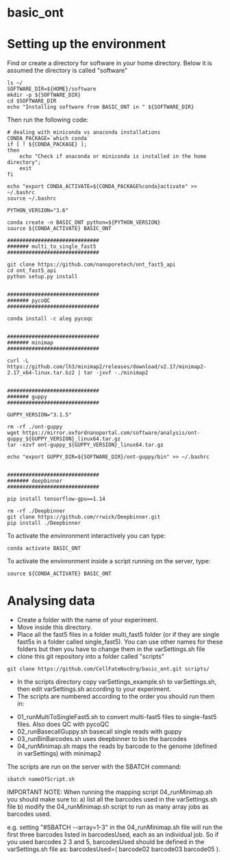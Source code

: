 # basic_ont

# Setting up the environment
Find or create a directory for software in your home directory. Below it is assumed the directory is called "software" 
```
ls ~/
SOFTWARE_DIR=${HOME}/software
mkdir -p ${SOFTWARE_DIR}
cd $SOFTWARE_DIR
echo "Installing software from BASIC_ONT in " ${SOFTWARE_DIR}
```

Then run the following code:
```
# dealing with miniconda vs anaconda installations
CONDA_PACKAGE=`which conda`
if [ ! ${CONDA_PACKAGE} ]; 
then 
	echo "Check if anaconda or miniconda is installed in the home directory";
    exit
fi

echo "export CONDA_ACTIVATE=${CONDA_PACKAGE%conda}activate" >> ~/.bashrc
source ~/.bashrc

PYTHON_VERSION="3.6"

conda create -n BASIC_ONT python=${PYTHON_VERSION}
source ${CONDA_ACTIVATE} BASIC_ONT

##############################
####### multi_to_single_fast5 
##############################

git clone https://github.com/nanoporetech/ont_fast5_api
cd ont_fast5_api
python setup.py install


##############################
####### pycoQC
##############################

conda install -c aleg pycoqc


##############################
####### minimap
##############################

curl -L https://github.com/lh3/minimap2/releases/download/v2.17/minimap2-2.17_x64-linux.tar.bz2 | tar -jxvf -./minimap2


##############################
####### guppy
##############################

GUPPY_VERSION="3.1.5"

rm -rf ./ont-guppy
wget https://mirror.oxfordnanoportal.com/software/analysis/ont-guppy_${GUPPY_VERSION}_linux64.tar.gz
tar -xzvf ont-guppy_${GUPPY_VERSION}_linux64.tar.gz

echo "export GUPPY_DIR=${SOFTWARE_DIR}/ont-guppy/bin" >> ~/.bashrc


##############################
####### deepbinner
##############################

pip install tensorflow-gpu==1.14

rm -rf ./Deepbinner
git clone https://github.com/rrwick/Deepbinner.git
pip install ./Deepbinner
```
To activate the envinronment interactively you can type:
```
conda activate BASIC_ONT
```
To activate the envinronment inside a script running on the server, type:
```
source ${CONDA_ACTIVATE} BASIC_ONT
```

# Analysing data
* Create a folder with the name of your experiment. 
* Move inside this directory. 
* Place all the fast5 files in a folder multi_fast5 folder (or if they are single fast5s in a folder called single_fast5). You can use other names for these folders but then you have to change them in the varSettings.sh file
* clone this git repository into a folder called "scripts"
```
git clone https://github.com/CellFateNucOrg/basic_ont.git scripts/
```

* In the scripts directory copy varSettings_example.sh to varSettings.sh, then edit varSettings.sh according to your experiment. 
* The scripts are numbered according to the order you should run them in:
- 01_runMultiToSingleFast5.sh to convert multi-fast5 files to single-fast5 files. Also does QC with pycoQC
- 02_runBasecallGuppy.sh basecall single reads with guppy
- 03_runBinBarcodes.sh uses deepbinner to bin the barcodes
- 04_runMinimap.sh maps the reads by barcode to the genome (defined in varSettings) with minimap2

The scripts are run on the server with the SBATCH command:
```
sbatch nameOfScript.sh
```

IMPORTANT NOTE:
When running the mapping script 04_runMinimap.sh you should make sure to:
a) list all the barcodes used in the varSettings.sh file
b) modify the 04_runMinimap.sh script to run as many array jobs as barcodes used. 

e.g. setting "#SBATCH --array=1-3" in the 04_runMinimap.sh file will run the first three barcodes listed in barcodesUsed, each as an individual job. So if you used barcodes 2 3 and 5, barcodesUsed should be defined in the varSettings.sh file as: barcodesUsed=( barcode02 barcode03 barcode05 ).








